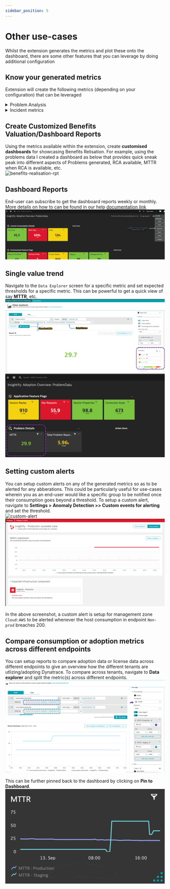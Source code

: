 ```yaml
---
sidebar_position: 5
---
```


# Other use-cases
Whilst the extension generates the metrics and plot these onto the dashboard, there are some other features that you can leverage by doing additional configuration

## Know your generated metrics  
Extension will create the following metrics (depending on your configuration) that can be leveraged  

<details>
    <summary>Problem Analysis</summary>  

    | Metric Name                          | Dimensions                           |      Generated by configuration           |
    |--------------------------------------|--------------------------------------|-------------------------------------------|
    | Problem Analysis                     |        Application Problem           |  Capture and report problem data          |
    | Problem Analysis                     |        Availability Problem          |  Capture and report problem data          |
    | Problem Analysis                     |        Custom Problem                |  Capture and report problem data          |
    | Problem Analysis                     |        Environment Problem           |  Capture and report problem data          |
    | Problem Analysis                     |        Error Problem                 |  Capture and report problem data          |
    | Problem Analysis                     |        Infrastructure Problem        |  Capture and report problem data          |
    | Problem Analysis                     |        Mean Resolution Time          |  Capture and report problem data          |
    | Problem Analysis                     |        Performance Problem           |  Capture and report problem data          |
    | Problem Analysis                     |        Resource Problem              |  Capture and report problem data          |
    | Problem Analysis                     |        Service Problem               |  Capture and report problem data          |
    | Problem Analysis                     |        Total Problems                |  Capture and report problem data          |
</details>
<details>
    <summary>Incident metrics</summary>  


    | Metric Name                          | Dimensions                            |      Generated by configuration           |
    |--------------------------------------|---------------------------------------|-------------------------------------------|
    | reported_application_problems         |    mgmt_zone,Custom Device           | Capture problem data per management       |
    | reported_availability_problems        |    mgmt_zone,Custom Device           | Capture problem data per management       |
    | reported_custom_problems              |    mgmt_zone,Custom Device           | Capture problem data per management       |
    | reported_error_problems               |    mgmt_zone,Custom Device           | Capture problem data per management       |
    | reported_infra_problems               |    mgmt_zone,Custom Device           | Capture problem data per management       |
    | reported_performance_problems         |    mgmt_zone,Custom Device           | Capture problem data per management       |
    | reported_resource_problems            |    mgmt_zone,Custom Device           | Capture problem data per management       |
    | total_reported_problems               |    mgmt_zone,Custom Device           | Capture problem data per management       |  
    | mttr_rca                              |    mgmt_zone,Custom Device           | Capture problem data per management       |
    | mttr_wo_rca                           |    mgmt_zone,Custom Device           | Capture problem data per management       |
</details>

## Create Customized Benefits Valuation/Dashboard Reports  
Using the metrics available within the extension, create **customised dashboards** for showcasing Benefits Relisation. For example, using the problems data I created a dashboard as below that provides quick sneak peak into different aspects of Problems generated, RCA available, MTTR when RCA is available, etc.  
![benefits-realisation-rpt](Benefits_Realisation_Report.gif)  

## Dashboard Reports

End-user can subscribe to get the dashboard reports weekly or monthly. More details on how to can be found in our help [documentation link](https://www.dynatrace.com/support/help/shortlink/dashboard-reports)  
![dashboard-report](dashboard_subscribe_report.png)

## Single value trend

Navigate to the `Data Explorer` screen for a specific metric and set expected thresholds for a specific metric. This can be powerful to get a quick view of say **MTTR**, etc.  
![threshold-view](dashboard_tile_threshold.png)
![threshold-view_1](dashboard_tile_threshold_2.png)

## Setting custom alerts

You can setup custom alerts on any of the generated metrics so as to be alerted for any abberations. This could be particularly useful for use-cases wherein you as an end-user would like a specific group to be notified once their consumption goes beyond a threshold. To setup a custom alert, navigate to **Settings > Anomaly Detection >> Custom events for alerting** and set the threshold.  
![custom-alert](custom_alert_mgmt_zone.gif)
![custom-alert](custom_alert_mgmt_zone_2.png)

In the above screenshot, a custom alert is setup for management zone `Cloud:AWS` to be alerted whenever the host consumption in endpoint `Non-prod` breaches 200.  

## Compare consumption or adoption metrics across different endpoints  
You can setup reports to compare adoption data or license data across different endpoints to give an overview how the different tenants are utlizing/adopting Dynatrace. To compare across tenants, navigate to **Data explorer** and split the metric(s) across different endpoints.  
![compare-tiles](compare_config_1.png)  

This can be further pinned back to the dashboard by clicking on **Pin to Dashboard**.  
![compare-tile-2](config_tile_2.png)  

